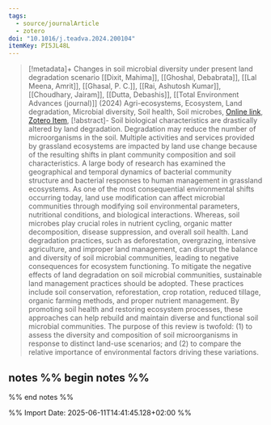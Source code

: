 ```yaml
---
tags:
  - source/journalArticle
  - zotero
doi: "10.1016/j.teadva.2024.200104"
itemKey: PI5JL48L
---
```

>[!metadata]+
> Changes in soil microbial diversity under present land degradation scenario
> [[Dixit, Mahima]], [[Ghoshal, Debabrata]], [[Lal Meena, Amrit]], [[Ghasal, P. C.]], [[Rai, Ashutosh Kumar]], [[Choudhary, Jairam]], [[Dutta, Debashis]], 
> [[Total Environment Advances (journal)]] (2024)
> Agri-ecosystems, Ecosystem, Land degradation, Microbial diversity, Soil health, Soil microbes, 
> [Online link](https://www.sciencedirect.com/science/article/pii/S2950395724000092), [Zotero Item](zotero://select/library/items/PI5JL48L),
>[!abstract]-
>Soil biological characteristics are drastically altered by land degradation. Degradation may reduce the number of microorganisms in the soil. Multiple activities and services provided by grassland ecosystems are impacted by land use change because of the resulting shifts in plant community composition and soil characteristics. A large body of research has examined the geographical and temporal dynamics of bacterial community structure and bacterial responses to human management in grassland ecosystems. As one of the most consequential environmental shifts occurring today, land use modification can affect microbial communities through modifying soil environmental parameters, nutritional conditions, and biological interactions. Whereas, soil microbes play crucial roles in nutrient cycling, organic matter decomposition, disease suppression, and overall soil health. Land degradation practices, such as deforestation, overgrazing, intensive agriculture, and improper land management, can disrupt the balance and diversity of soil microbial communities, leading to negative consequences for ecosystem functioning. To mitigate the negative effects of land degradation on soil microbial communities, sustainable land management practices should be adopted. These practices include soil conservation, reforestation, crop rotation, reduced tillage, organic farming methods, and proper nutrient management. By promoting soil health and restoring ecosystem processes, these approaches can help rebuild and maintain diverse and functional soil microbial communities. The purpose of this review is twofold: (1) to assess the diversity and composition of soil microorganisms in response to distinct land-use scenarios; and (2) to compare the relative importance of environmental factors driving these variations.

## notes %% begin notes %%

%% end notes %%

%% Import Date: 2025-06-11T14:41:45.128+02:00 %%
